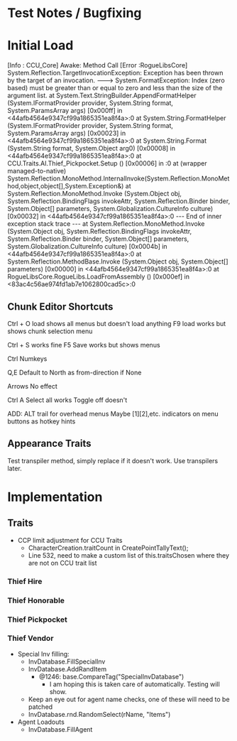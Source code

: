 ﻿# Test Notes / Bugfixing

# Initial Load

[Info   :  CCU_Core] Awake: Method Call
[Error  :RogueLibsCore] System.Reflection.TargetInvocationException: Exception has been thrown by the target of an invocation. ---> System.FormatException: Index (zero based) must be greater than or equal to zero and less than the size of the argument list.
  at System.Text.StringBuilder.AppendFormatHelper (System.IFormatProvider provider, System.String format, System.ParamsArray args) [0x000ff] in <44afb4564e9347cf99a1865351ea8f4a>:0
  at System.String.FormatHelper (System.IFormatProvider provider, System.String format, System.ParamsArray args) [0x00023] in <44afb4564e9347cf99a1865351ea8f4a>:0
  at System.String.Format (System.String format, System.Object arg0) [0x00008] in <44afb4564e9347cf99a1865351ea8f4a>:0
  at CCU.Traits.AI.Thief_Pickpocket.Setup () [0x00006] in <f615a5d8460c4c3cabe21c07fa476ebe>:0
  at (wrapper managed-to-native) System.Reflection.MonoMethod.InternalInvoke(System.Reflection.MonoMethod,object,object[],System.Exception&)
  at System.Reflection.MonoMethod.Invoke (System.Object obj, System.Reflection.BindingFlags invokeAttr, System.Reflection.Binder binder, System.Object[] parameters, System.Globalization.CultureInfo culture) [0x00032] in <44afb4564e9347cf99a1865351ea8f4a>:0
   --- End of inner exception stack trace ---
  at System.Reflection.MonoMethod.Invoke (System.Object obj, System.Reflection.BindingFlags invokeAttr, System.Reflection.Binder binder, System.Object[] parameters, System.Globalization.CultureInfo culture) [0x0004b] in <44afb4564e9347cf99a1865351ea8f4a>:0
  at System.Reflection.MethodBase.Invoke (System.Object obj, System.Object[] parameters) [0x00000] in <44afb4564e9347cf99a1865351ea8f4a>:0
  at RogueLibsCore.RogueLibs.LoadFromAssembly () [0x000ef] in <83ac4c56ae974fd1ab7e1062800cad5c>:0


## Chunk Editor Shortcuts

Ctrl + O load shows all menus but doesn't load anything
F9 load works but shows chunk selection menu

Ctrl + S works fine
F5 Save works but shows menus

Ctrl Numkeys

Q,E 
	Default to North as from-direction if None

Arrows 
	No effect

Ctrl A
	Select all works
	Toggle off doesn't

ADD:
	ALT trail for overhead menus
	Maybe [1][2],etc. indicators on menu buttons as hotkey hints

## Appearance Traits

Test transpiler method, simply replace if it doesn't work. Use transpilers later.

# Implementation

## Traits

- CCP limit adjustment for CCU Traits
	- CharacterCreation.traitCount in CreatePointTallyText();
	- Line 532, need to make a custom list of this.traitsChosen where they are not on CCU trait list

### Thief Hire

### Thief Honorable

### Thief Pickpocket

### Thief Vendor
- Special Inv filling: 
  - InvDatabase.FillSpecialInv
  - InvDatabase.AddRandItem
    - @1246: base.CompareTag("SpecialInvDatabase")
      - I am hoping this is taken care of automatically. Testing will show.
  - Keep an eye out for agent name checks, one of these will need to be patched
  - InvDatabase.rnd.RandomSelect(rName, "Items")
- Agent Loadouts
  - InvDatabase.FillAgent